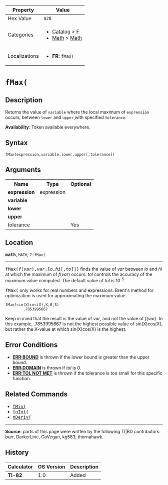 | Property      | Value |
|---------------|-------|
| Hex Value     | `$28`|
| Categories    | <ul><li>[Catalog](<../categories/Catalog.md>) > [F](<../categories/Catalog.md#F>)</li><li>[Math](<../categories/Math.md>) > [Math](<../categories/Math.md#Math>)</li></ul> |
| Localizations | <ul><li><b>FR</b>: `fMax(`</li></ul> |

# `fMax(`

## Description
Returns the value of `variable` where the local maximum of `expression` occurs, between `lower` and `upper`,with specified `tolerance`.


<b>Availability</b>: Token available everywhere.

## Syntax
`fMax(expression,variable,lower,upper[,tolerance])`

## Arguments
<table>
<tr><th>Name</th><th>Type</th><th>Optional</th></tr>

<tr><td><b>expression</b></td><td>expression</td><td></td></tr>

<tr><td><b>variable</b></td><td></td><td></td></tr>

<tr><td><b>lower</b></td><td></td><td></td></tr>

<tr><td><b>upper</b></td><td></td><td></td></tr>

<tr><td>tolerance</td><td></td><td>Yes</td></tr>

</table>

## Location
<tt><kbd><b>math</b></kbd></tt>, `MATH`, `7:fMax(`
<hr>

<tt>fMax(<em>f</em>(<em>var</em>),<em>var</em>,<em>lo</em>,<em>hi</em>[,<em>tol</em>])</tt> finds the value of _var_ between _lo_ and _hi_ at which the maximum of _f_(_var_) occurs. _tol_ controls the accuracy of the maximum value computed. The default value of _tol_ is 10<sup>-5</sup>.

<tt>fMax(</tt> only works for real numbers and expressions. Brent's method for optimization is used for approximating the maximum value.

```ti-basic
fMax(sin(X)cos(X),X,0,3)
        .7853995667
```

Keep in mind that the result is the value of _var_, and not the value of _f(var)_. In this example, .7853995667 is not the highest possible value of sin(X)cos(X), but rather the X-value at which sin(X)cos(X) is the highest.

## Error Conditions

*   **[ERR:BOUND](errors#bound)** is thrown if the lower bound is greater than the upper bound.
*   **[ERR:DOMAIN](errors#domain)** is thrown if _tol_ is 0.
*   **[ERR:TOL NOT MET](errors#tolnotmet)** is thrown if the tolerance is too small for this specific function.

## Related Commands

*   <tt><a href="fMin(.md">fMin(</a></tt>
*   <tt><a href="fnInt(.md">fnInt(</a></tt>
*   <tt><a href="nDeriv(.md">nDeriv(</a></tt>

* * *

**Source**: parts of this page were written by the following TI|BD contributors: burr, DarkerLine, GoVegan, kg583, thornahawk.

## History
| Calculator | OS Version | Description |
|------------|------------|-------------|
| <b>TI-82</b> | 1.0 | Added |


